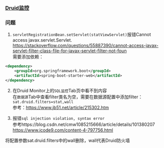 ### [Druid监控](https://www.jianshu.com/p/c8a01ae9f779)

### 问题
1. `servletRegistrationBean.setServlet(statViewServlet)`报错Cannot access javax.servlet.Servlet.  
https://stackoverflow.com/questions/55887390/cannot-access-javax-servlet-filter-class-file-for-javax-servlet-filter-not-foun  
需要添加依赖：
```xml
<dependency>
    <groupId>org.springframework.boot</groupId>
    <artifactId>spring-boot-starter-web</artifactId>
</dependency>
```

2. 在Druid Monitor上的`SQL监控`Tab页中看不到内容  
在`数据源`Tab中查看filter类名为空，需要在数据源配置中添加filter：`sat.druid.filters=stat,wall`   
参考：https://www.jb51.net/article/215302.htm

3. 报错`sql injection violation, syntax error`  
参考https://blog.csdn.net/cmw1085215666/article/details/101380207  
https://www.icode9.com/content-4-797756.html  

将配置参数sat.druid.filters中的wall删除，wall代表Druid防火墙

